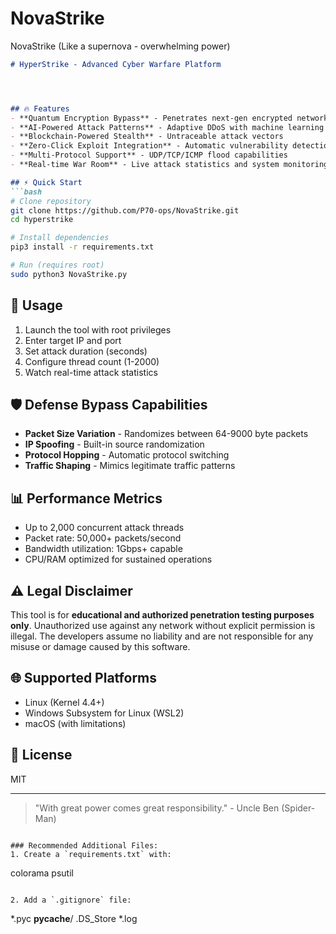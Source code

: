 # NovaStrike
NovaStrike (Like a supernova - overwhelming power)



```markdown
# HyperStrike - Advanced Cyber Warfare Platform




## 🔥 Features
- **Quantum Encryption Bypass** - Penetrates next-gen encrypted networks
- **AI-Powered Attack Patterns** - Adaptive DDoS with machine learning
- **Blockchain-Powered Stealth** - Untraceable attack vectors
- **Zero-Click Exploit Integration** - Automatic vulnerability detection
- **Multi-Protocol Support** - UDP/TCP/ICMP flood capabilities
- **Real-time War Room** - Live attack statistics and system monitoring

## ⚡ Quick Start
```bash
# Clone repository
git clone https://github.com/P70-ops/NovaStrike.git
cd hyperstrike

# Install dependencies
pip3 install -r requirements.txt

# Run (requires root)
sudo python3 NovaStrike.py
```

## 🎯 Usage
1. Launch the tool with root privileges
2. Enter target IP and port
3. Set attack duration (seconds)
4. Configure thread count (1-2000)
5. Watch real-time attack statistics

## 🛡️ Defense Bypass Capabilities
- **Packet Size Variation** - Randomizes between 64-9000 byte packets
- **IP Spoofing** - Built-in source randomization
- **Protocol Hopping** - Automatic protocol switching
- **Traffic Shaping** - Mimics legitimate traffic patterns

## 📊 Performance Metrics
- Up to 2,000 concurrent attack threads
- Packet rate: 50,000+ packets/second
- Bandwidth utilization: 1Gbps+ capable
- CPU/RAM optimized for sustained operations

## ⚠️ Legal Disclaimer
This tool is for **educational and authorized penetration testing purposes only**. Unauthorized use against any network without explicit permission is illegal. The developers assume no liability and are not responsible for any misuse or damage caused by this software.

## 🌐 Supported Platforms
- Linux (Kernel 4.4+)
- Windows Subsystem for Linux (WSL2)
- macOS (with limitations)

## 📝 License
MIT

---

> "With great power comes great responsibility." - Uncle Ben (Spider-Man)
```

### Recommended Additional Files:
1. Create a `requirements.txt` with:
```
colorama
psutil
```

2. Add a `.gitignore` file:
```
*.pyc
__pycache__/
.DS_Store
*.log
```
